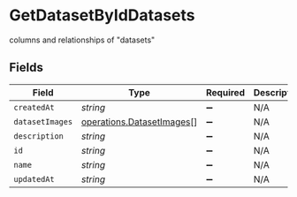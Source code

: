 # GetDatasetByIdDatasets

columns and relationships of "datasets"


## Fields

| Field                                                                         | Type                                                                          | Required                                                                      | Description                                                                   |
| ----------------------------------------------------------------------------- | ----------------------------------------------------------------------------- | ----------------------------------------------------------------------------- | ----------------------------------------------------------------------------- |
| `createdAt`                                                                   | *string*                                                                      | :heavy_minus_sign:                                                            | N/A                                                                           |
| `datasetImages`                                                               | [operations.DatasetImages](../../../sdk/models/operations/datasetimages.md)[] | :heavy_minus_sign:                                                            | N/A                                                                           |
| `description`                                                                 | *string*                                                                      | :heavy_minus_sign:                                                            | N/A                                                                           |
| `id`                                                                          | *string*                                                                      | :heavy_minus_sign:                                                            | N/A                                                                           |
| `name`                                                                        | *string*                                                                      | :heavy_minus_sign:                                                            | N/A                                                                           |
| `updatedAt`                                                                   | *string*                                                                      | :heavy_minus_sign:                                                            | N/A                                                                           |
